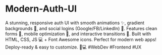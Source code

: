 # Modern-Auth-UI
A stunning, responsive auth UI with smooth animations ✨, gradient backgrounds 🌈, and social logins (Google/FB/LinkedIn) 🔐. Features clean forms 📝, mobile optimization 📱, and interactive transitions 🔄. Built with HTML, CSS, JS 💻 + Font Awesome icons. Perfect for modern web apps! Deploy-ready &amp; easy to customize. 👨💻 #WebDev #Frontend #UX
